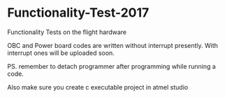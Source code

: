 # Functionality-Test-2017
Functionality Tests on the flight hardware

OBC and Power board codes are written without interrupt presently. 
With interrupt ones will be uploaded soon. 

PS. remember to detach programmer after programming while running a code.    

Also make sure you create c executable project in atmel studio 
